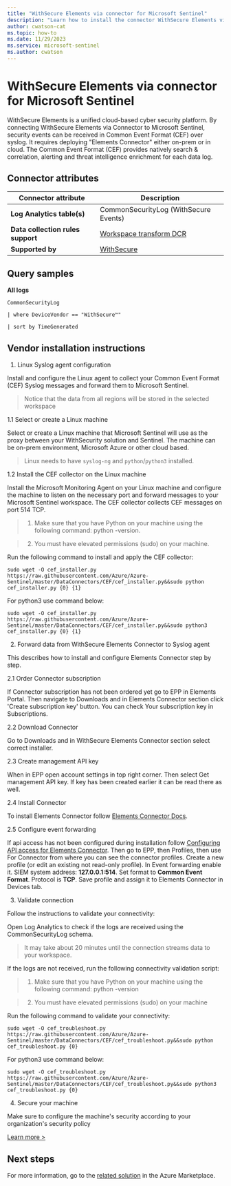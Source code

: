 ```yaml
---
title: "WithSecure Elements via connector for Microsoft Sentinel"
description: "Learn how to install the connector WithSecure Elements via to connect your data source to Microsoft Sentinel."
author: cwatson-cat
ms.topic: how-to
ms.date: 11/29/2023
ms.service: microsoft-sentinel
ms.author: cwatson
---
```


# WithSecure Elements via connector for Microsoft Sentinel

WithSecure Elements is a unified cloud-based cyber security platform.
By connecting WithSecure Elements via Connector to Microsoft Sentinel, security events can be received in Common Event Format (CEF) over syslog.
It requires deploying "Elements Connector" either on-prem or in cloud.
The Common Event Format (CEF) provides natively search & correlation, alerting and threat intelligence enrichment for each data log.

## Connector attributes

| Connector attribute | Description |
| --- | --- |
| **Log Analytics table(s)** | CommonSecurityLog (WithSecure Events)<br/> |
| **Data collection rules support** | [Workspace transform DCR](/azure/azure-monitor/logs/tutorial-workspace-transformations-portal) |
| **Supported by** | [WithSecure](https://www.withsecure.com/en/support) |

## Query samples

**All logs**
   ```kusto
CommonSecurityLog

   | where DeviceVendor == "WithSecure™"

   | sort by TimeGenerated
   ```



## Vendor installation instructions

1. Linux Syslog agent configuration

Install and configure the Linux agent to collect your Common Event Format (CEF) Syslog messages and forward them to Microsoft Sentinel.

> Notice that the data from all regions will be stored in the selected workspace

1.1 Select or create a Linux machine

Select or create a Linux machine that Microsoft Sentinel will use as the proxy between your WithSecurity solution and Sentinel. The machine can be on-prem environment, Microsoft Azure or other cloud based.
> Linux needs to have `syslog-ng` and `python`/`python3` installed.

1.2 Install the CEF collector on the Linux machine

Install the Microsoft Monitoring Agent on your Linux machine and configure the machine to listen on the necessary port and forward messages to your Microsoft Sentinel workspace. The CEF collector collects CEF messages on port 514 TCP.

> 1. Make sure that you have Python on your machine using the following command: python -version.

> 2. You must have elevated permissions (sudo) on your machine.

   Run the following command to install and apply the CEF collector:

   `sudo wget -O cef_installer.py https://raw.githubusercontent.com/Azure/Azure-Sentinel/master/DataConnectors/CEF/cef_installer.py&&sudo python cef_installer.py {0} {1}`

   For python3 use command below:

   `sudo wget -O cef_installer.py https://raw.githubusercontent.com/Azure/Azure-Sentinel/master/DataConnectors/CEF/cef_installer.py&&sudo python3 cef_installer.py {0} {1}`

2. Forward data from WithSecure Elements Connector to Syslog agent

This describes how to install and configure Elements Connector step by step.

2.1 Order Connector subscription

If Connector subscription has not been ordered yet go to EPP in Elements Portal. Then navigate to Downloads and in Elements Connector section click 'Create subscription key' button. You can check Your subscription key in Subscriptions.

2.2 Download Connector

Go to Downloads and in WithSecure Elements Connector section select correct installer.

2.3 Create management API key

When in EPP open account settings in top right corner. Then select Get management API key. If key has been created earlier it can be read there as well.

2.4 Install Connector

To install Elements Connector follow [Elements Connector Docs](https://www.withsecure.com/userguides/product.html#business/connector/latest/en/).

2.5 Configure event forwarding

If api access has not been configured during installation follow [Configuring API access for Elements Connector](https://www.withsecure.com/userguides/product.html#business/connector/latest/en/task_F657F4D0F2144CD5913EE510E155E234-latest-en).
Then go to EPP, then Profiles, then use For Connector from where you can see the connector profiles. Create a new profile (or edit an existing not read-only profile). In Event forwarding enable it. SIEM system address: **127.0.0.1:514**. Set format to **Common Event Format**. Protocol is **TCP**. Save profile and assign it to Elements Connector in Devices tab.

3. Validate connection

Follow the instructions to validate your connectivity:

Open Log Analytics to check if the logs are received using the CommonSecurityLog schema.

>It may take about 20 minutes until the connection streams data to your workspace.

If the logs are not received, run the following connectivity validation script:

> 1. Make sure that you have Python on your machine using the following command: python -version

>2. You must have elevated permissions (sudo) on your machine

   Run the following command to validate your connectivity:

   `sudo wget -O cef_troubleshoot.py https://raw.githubusercontent.com/Azure/Azure-Sentinel/master/DataConnectors/CEF/cef_troubleshoot.py&&sudo python cef_troubleshoot.py {0}`

   For python3 use command below:

   `sudo wget -O cef_troubleshoot.py https://raw.githubusercontent.com/Azure/Azure-Sentinel/master/DataConnectors/CEF/cef_troubleshoot.py&&sudo python3 cef_troubleshoot.py {0}`

4. Secure your machine 

Make sure to configure the machine's security according to your organization's security policy


[Learn more >](https://aka.ms/SecureCEF)



## Next steps

For more information, go to the [related solution](https://azuremarketplace.microsoft.com/en-us/marketplace/apps/withsecurecorporation.sentinel-solution-withsecure-via-connector?tab=Overview) in the Azure Marketplace.
